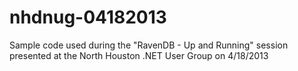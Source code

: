 nhdnug-04182013
===============

Sample code used during the "RavenDB - Up and Running" session presented at the North Houston .NET User Group on 4/18/2013
